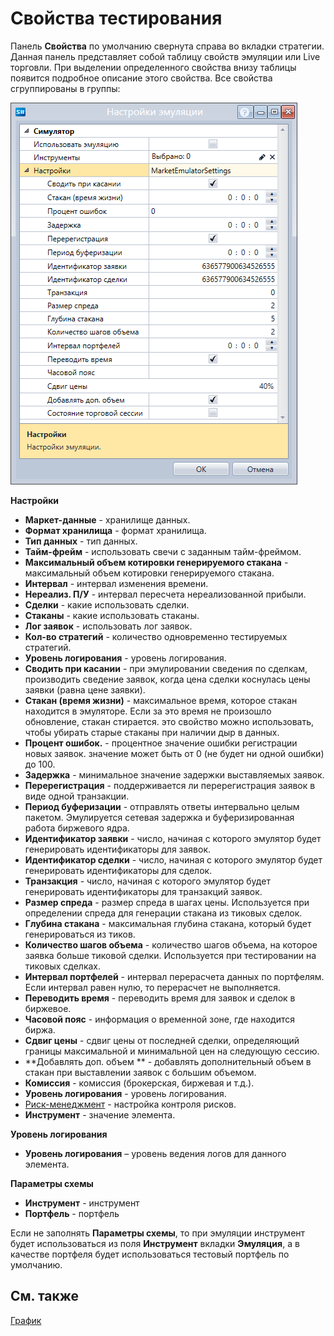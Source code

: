 # Свойства тестирования

Панель **Свойства** по умолчанию свернута справа во вкладки стратегии. Данная панель представляет собой таблицу свойств эмуляции или Live торговли. При выделении определенного свойства внизу таблицы появится подробное описание этого свойства. Все свойства сгруппированы в группы:

![Designer Properties emulation 00](../images/Designer_Properties_emulation_00.png)

**Настройки**

- **Маркет\-данные** \- хранилище данных.
- **Формат хранилища** \- формат хранилища.
- **Тип данных** \- тип данных.
- **Тайм\-фрейм** \- использовать свечи с заданным тайм\-фреймом.
- **Максимальный объем котировки генерируемого стакана** \- максимальный объем котировки генерируемого стакана.
- **Интервал** \- интервал изменения времени.
- **Нереализ. П\/У** \- интервал пересчета нереализованной прибыли.
- **Сделки** \- какие использовать сделки.
- **Стаканы** \- какие использовать стаканы.
- **Лог заявок** \- использовать лог заявок.
- **Кол\-во стратегий** \- количество одновременно тестируемых стратегий.
- **Уровень логирования** \- уровень логирования.
- **Сводить при касании** \- при эмулировании сведения по сделкам, производить сведение заявок, когда цена сделки коснулась цены заявки (равна цене заявки).
- **Стакан (время жизни)** \- максимальное время, которое стакан находится в эмуляторе. Если за это время не произошло обновление, стакан стирается. это свойство можно использовать, чтобы убирать старые стаканы при наличии дыр в данных.
- **Процент ошибок.** \- процентное значение ошибки регистрации новых заявок. значение может быть от 0 (не будет ни одной ошибки) до 100.
- **Задержка** \- минимальное значение задержки выставляемых заявок.
- **Перерегистрация** \- поддерживается ли перерегистрация заявок в виде одной транзакции.
- **Период буферизации** \- отправлять ответы интервально целым пакетом. Эмулируется сетевая задержка и буферизированная работа биржевого ядра.
- **Идентификатор заявки** \- число, начиная с которого эмулятор будет генерировать идентификаторы для заявок.
- **Идентификатор сделки** \- число, начиная с которого эмулятор будет генерировать идентификаторы для сделок.
- **Транзакция** \- число, начиная с которого эмулятор будет генерировать идентификаторы для транзакций заявок.
- **Размер спреда** \- размер спреда в шагах цены. Используется при определении спреда для генерации стакана из тиковых сделок.
- **Глубина стакана** \- максимальная глубина стакана, который будет генерироваться из тиков.
- **Количество шагов объема** \- количество шагов объема, на которое заявка больше тиковой сделки. Используется при тестировании на тиковых сделках.
- **Интервал портфелей** \- интервал перерасчета данных по портфелям. Если интервал равен нулю, то перерасчет не выполняется.
- **Переводить время** \- переводить время для заявок и сделок в биржевое.
- **Часовой пояс** \- информация о временной зоне, где находится биржа.
- **Сдвиг цены** \- сдвиг цены от последней сделки, определяющий границы максимальной и минимальной цен на следующую сессию.
- **Добавлять доп. объем ** \- добавлять дополнительный объем в стакан при выставлении заявок с большим объемом.
- **Комиссия** \- комиссия (брокерская, биржевая и т.д.).
- **Уровень логирования** \- уровень логирования.
- [Риск\-менеджмент](Designer_Risk_Rule.md) \- настройка контроля рисков.
- **Инструмент** \- значение элемента.

**Уровень логирования**

- **Уровень логирования** – уровень ведения логов для данного элемента.

**Параметры схемы**

- **Инструмент** \- инструмент
- **Портфель** \- портфель

Если не заполнять **Параметры схемы**, то при эмуляции инструмент будет использоваться из поля **Инструмент** вкладки **Эмуляция**, а в качестве портфеля будет использоваться тестовый портфель по умолчанию.

## См. также

[График](Designer_Chart.md)
